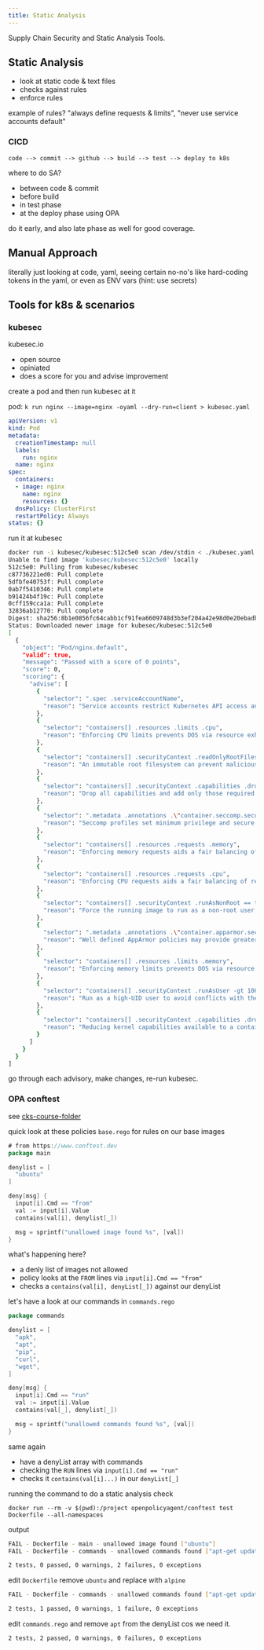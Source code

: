 ```yaml
---
title: Static Analysis
---
```


Supply Chain Security and Static Analysis Tools.

## Static Analysis

- look at static code & text files
- checks against rules
- enforce rules

example of rules? "always define requests & limits", "never use service accounts default"

### CICD

`code --> commit --> github --> build --> test --> deploy to k8s`

where to do SA?

- between code & commit
- before build
- in test phase
- at the deploy phase using OPA

do it early, and also late phase as well for good coverage.

## Manual Approach

literally just looking at code, yaml, seeing certain no-no's like hard-coding tokens in the yaml, or even as ENV vars (hint: use secrets)

## Tools for k8s & scenarios

### kubesec

kubesec.io

- open source
- opiniated
- does a score for you and advise improvement

create a pod and then run kubesec at it

pod: `k run nginx --image=nginx -oyaml --dry-run=client > kubesec.yaml`

```yaml
apiVersion: v1
kind: Pod
metadata:
  creationTimestamp: null
  labels:
    run: nginx
  name: nginx
spec:
  containers:
  - image: nginx
    name: nginx
    resources: {}
  dnsPolicy: ClusterFirst
  restartPolicy: Always
status: {}
```

run it at kubesec

```bash
docker run -i kubesec/kubesec:512c5e0 scan /dev/stdin < ./kubesec.yaml
Unable to find image 'kubesec/kubesec:512c5e0' locally
512c5e0: Pulling from kubesec/kubesec
c87736221ed0: Pull complete 
5dfbfe40753f: Pull complete 
0ab7f5410346: Pull complete 
b91424b4f19c: Pull complete 
0cff159cca1a: Pull complete 
32836ab12770: Pull complete 
Digest: sha256:8b1e0856fc64cabb1cf91fea6609748d3b3ef204a42e98d0e20ebadb9131bcb7
Status: Downloaded newer image for kubesec/kubesec:512c5e0
[
  {
    "object": "Pod/nginx.default",
    "valid": true,
    "message": "Passed with a score of 0 points",
    "score": 0,
    "scoring": {
      "advise": [
        {
          "selector": ".spec .serviceAccountName",
          "reason": "Service accounts restrict Kubernetes API access and should be configured with least privilege"
        },
        {
          "selector": "containers[] .resources .limits .cpu",
          "reason": "Enforcing CPU limits prevents DOS via resource exhaustion"
        },
        {
          "selector": "containers[] .securityContext .readOnlyRootFilesystem == true",
          "reason": "An immutable root filesystem can prevent malicious binaries being added to PATH and increase attack cost"
        },
        {
          "selector": "containers[] .securityContext .capabilities .drop | index(\"ALL\")",
          "reason": "Drop all capabilities and add only those required to reduce syscall attack surface"
        },
        {
          "selector": ".metadata .annotations .\"container.seccomp.security.alpha.kubernetes.io/pod\"",
          "reason": "Seccomp profiles set minimum privilege and secure against unknown threats"
        },
        {
          "selector": "containers[] .resources .requests .memory",
          "reason": "Enforcing memory requests aids a fair balancing of resources across the cluster"
        },
        {
          "selector": "containers[] .resources .requests .cpu",
          "reason": "Enforcing CPU requests aids a fair balancing of resources across the cluster"
        },
        {
          "selector": "containers[] .securityContext .runAsNonRoot == true",
          "reason": "Force the running image to run as a non-root user to ensure least privilege"
        },
        {
          "selector": ".metadata .annotations .\"container.apparmor.security.beta.kubernetes.io/nginx\"",
          "reason": "Well defined AppArmor policies may provide greater protection from unknown threats. WARNING: NOT PRODUCTION READY"
        },
        {
          "selector": "containers[] .resources .limits .memory",
          "reason": "Enforcing memory limits prevents DOS via resource exhaustion"
        },
        {
          "selector": "containers[] .securityContext .runAsUser -gt 10000",
          "reason": "Run as a high-UID user to avoid conflicts with the host's user table"
        },
        {
          "selector": "containers[] .securityContext .capabilities .drop",
          "reason": "Reducing kernel capabilities available to a container limits its attack surface"
        }
      ]
    }
  }
]
```

go through each advisory, make changes, re-run kubesec.

### OPA conftest

see [cks-course-folder](../cks-course-environment/course-content/supply-chain-security/static-analysis/conftest)

quick look at these policies `base.rego` for rules on our base images

```go
# from https://www.conftest.dev
package main

denylist = [
  "ubuntu"
]

deny[msg] {
  input[i].Cmd == "from"
  val := input[i].Value
  contains(val[i], denylist[_])

  msg = sprintf("unallowed image found %s", [val])
}
```

what's happening here?

- a denly list of images not allowed
- policy looks at the `FROM` lines via `input[i].Cmd == "from"`
- checks a `contains(val[i], denyList[_])` against our denyList

let's have a look at our commands in `commands.rego`

```go
package commands

denylist = [
  "apk",
  "apt",
  "pip",
  "curl",
  "wget",
]

deny[msg] {
  input[i].Cmd == "run"
  val := input[i].Value
  contains(val[_], denylist[_])

  msg = sprintf("unallowed commands found %s", [val])
}
```

same again

- have a denyList array with commands
- checking the `RUN` lines via `input[i].Cmd == "run"`
- checks it `contains(val[i]...)` in our `denyList[_]`

running the command to do a static analysis check

`docker run --rm -v $(pwd):/project openpolicyagent/conftest test Dockerfile --all-namespaces`

output

```bash
FAIL - Dockerfile - main - unallowed image found ["ubuntu"]
FAIL - Dockerfile - commands - unallowed commands found ["apt-get update && apt-get install -y golang-go"]

2 tests, 0 passed, 0 warnings, 2 failures, 0 exceptions
```

edit `Dockerfile` remove `ubuntu` and replace with `alpine`

```bash
FAIL - Dockerfile - commands - unallowed commands found ["apt-get update && apt-get install -y golang-go"]

2 tests, 1 passed, 0 warnings, 1 failure, 0 exceptions
```

edit `commands.rego` and remove `apt` from the denyList cos we need it.

```bash
2 tests, 2 passed, 0 warnings, 0 failures, 0 exceptions
```